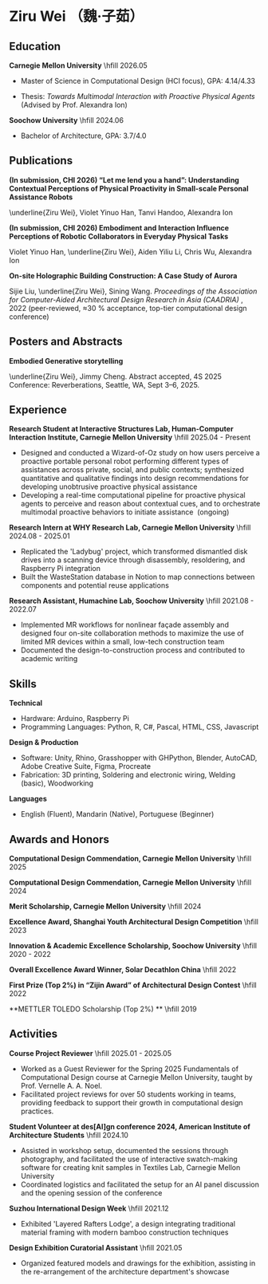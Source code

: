 # Ziru Wei （魏·子茹）

## Education

**Carnegie Mellon University** \hfill 2026.05

- Master of Science in Computational Design (HCI focus), GPA: 4.14/4.33

- Thesis: *Towards Multimodal Interaction with Proactive Physical Agents* (Advised by Prof. Alexandra Ion)


**Soochow University** \hfill 2024.06

- Bachelor of Architecture, GPA: 3.7/4.0


## Publications
**(In submission, CHI 2026) “Let me lend you a hand”: Understanding Contextual Perceptions of Physical Proactivity in Small-scale Personal Assistance Robots**

\underline{Ziru Wei}, Violet Yinuo Han, Tanvi Handoo, Alexandra Ion

**(In submission, CHI 2026) Embodiment and Interaction Influence Perceptions of Robotic Collaborators in Everyday Physical Tasks**

Violet Yinuo Han, \underline{Ziru Wei}, Aiden Yiliu Li, Chris Wu, Alexandra Ion

**On-site Holographic Building Construction: A Case Study of Aurora**

Sijie Liu, \underline{Ziru Wei}, Sining Wang. *Proceedings of the Association for Computer-Aided Architectural Design Research in Asia (CAADRIA)* , 2022 (peer-reviewed, ≈30 % acceptance, top-tier computational design conference)

## Posters and Abstracts
**Embodied Generative storytelling**

\underline{Ziru Wei}, Jimmy Cheng. Abstract accepted, 4S 2025 Conference: Reverberations, Seattle, WA, Sept 3–6, 2025.

## Experience

**Research Student at Interactive Structures Lab, Human-Computer Interaction Institute, Carnegie Mellon University** \hfill 2025.04 - Present

- Designed and conducted a Wizard-of-Oz study on how users perceive a proactive portable personal robot performing different types of assistances across private, social, and public contexts; synthesized quantitative and qualitative findings into design recommendations for developing unobtrusive proactive physical assistance
- Developing a real-time computational pipeline for proactive physical agents to perceive and reason about contextual cues, and to orchestrate multimodal proactive behaviors to initiate assistance &nbsp;(ongoing)



**Research Intern at WHY Research Lab, Carnegie Mellon University** \hfill 2024.08 - 2025.01

- Replicated the 'Ladybug' project, which transformed dismantled disk drives into a scanning device through disassembly, resoldering, and Raspberry Pi integration
- Built the WasteStation database in Notion to map connections between components and potential reuse applications



**Research Assistant, Humachine Lab, Soochow University** \hfill 2021.08 - 2022.07

- Implemented MR workflows for nonlinear façade assembly and designed four on-site collaboration methods to maximize the use of limited MR devices within a small, low-tech construction team
- Documented the design-to-construction process and contributed to academic writing


## Skills

**Technical**

- Hardware: Arduino, Raspberry Pi
- Programming Languages: Python, R, C#, Pascal, HTML, CSS, Javascript


**Design & Production**

- Software: Unity, Rhino, Grasshopper with GHPython, Blender, AutoCAD, Adobe Creative Suite, Figma, Procreate
- Fabrication: 3D printing, Soldering and electronic wiring, Welding (basic), Woodworking


**Languages**

- English (Fluent), Mandarin (Native), Portuguese (Beginner)

## Awards and Honors

**Computational Design Commendation, Carnegie Mellon University** \hfill 2025



**Computational Design Commendation, Carnegie Mellon University** \hfill 2024



**Merit Scholarship, Carnegie Mellon University** \hfill 2024



**Excellence Award, Shanghai Youth Architectural Design Competition** \hfill 2023



**Innovation & Academic Excellence Scholarship, Soochow University** \hfill 2020 - 2022



**Overall Excellence Award Winner, Solar Decathlon China** \hfill 2022



**First Prize (Top 2%) in “Zijin Award” of Architectural Design Contest** \hfill 2022



**METTLER TOLEDO Scholarship (Top 2%) ** \hfill 2019


## Activities

**Course Project Reviewer** \hfill 2025.01 - 2025.05

- Worked as a Guest Reviewer for the Spring 2025 Fundamentals of Computational Design course at Carnegie Mellon University, taught by Prof. Vernelle A. A. Noel.
- Facilitated project reviews for over 50 students working in teams, providing feedback to support their growth in computational design practices.



**Student Volunteer at des[AI]gn conference 2024, American Institute of Architecture Students** \hfill 2024.10

- Assisted in workshop setup, documented the sessions through photography, and facilitated the use of interactive swatch-making software for creating knit samples in Textiles Lab, Carnegie Mellon University
- Coordinated logistics and facilitated the setup for an AI panel discussion and the opening session of the conference


**Suzhou International Design Week** \hfill 2021.12

- Exhibited 'Layered Rafters Lodge', a design integrating traditional material framing with modern bamboo construction techniques


**Design Exhibition Curatorial Assistant** \hfill 2021.05

- Organized featured models and drawings for the exhibition, assisting in the re-arrangement of the architecture department's showcase

